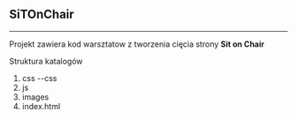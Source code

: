 SiTOnChair
----------
----------

Projekt zawiera kod warsztatow z tworzenia cięcia strony **Sit on Chair**

Struktura katalogów

1. css
 --css
2. js
3. images
4. index.html
